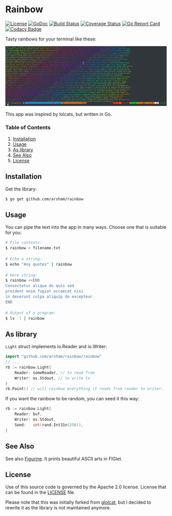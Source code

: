 # Rainbow

[![License](https://img.shields.io/badge/License-Apache%202.0-blue.svg)](https://opensource.org/licenses/Apache-2.0)
[![GoDoc](https://godoc.org/github.com/arsham/rainbow?status.svg)](http://godoc.org/github.com/arsham/rainbow)
[![Build Status](https://travis-ci.org/arsham/rainbow.svg?branch=master)](https://travis-ci.org/arsham/rainbow)
[![Coverage Status](https://codecov.io/gh/arsham/rainbow/branch/master/graph/badge.svg)](https://codecov.io/gh/arsham/rainbow)
[![Go Report Card](https://goreportcard.com/badge/github.com/arsham/rainbow)](https://goreportcard.com/report/github.com/arsham/rainbow)
[![Codacy Badge](https://api.codacy.com/project/badge/Grade/6cc048fae4ba4129b05226308a0bd7e9)](https://www.codacy.com/app/arsham/rainbow?utm_source=github.com&amp;utm_medium=referral&amp;utm_content=arsham/rainbow&amp;utm_campaign=Badge_Grade)

Tasty rainbows for your terminal like these:

![Screenshot](/docs/rainbow.png?raw=true "Rainbow")

This app was inspired by lolcats, but written in Go.

### Table of Contents

1. [Installation](#installation)
2. [Usage](#usage)
3. [As library](#as-library)
4. [See Also](#see-also)
5. [License](#license)

## Installation

Get the library:
```bash
$ go get github.com/arsham/rainbow
```

## Usage

You can pipe the text into the app in many ways. Choose one that is suitable for
you:
```bash
# File contents:
$ rainbow < filename.txt

# Echo a string:
$ echo "Any quotes" | rainbow

# Here string:
$ rainbow <<END
Consectetur aliqua do quis sed
proident enim fugiat occaecat nisi
in deserunt culpa aliquip do excepteur.
END

# Output of a program:
$ ls -l | rainbow
```

## As library
`Light` struct implements io.Reader and io.Writer:
```go
import "github.com/arsham/rainbow/rainbow"
// ...
rb := rainbow.Light{
    Reader: someReader, // to read from
    Writer: os.Stdout, // to write to
}
rb.Paint() // will rainbow everything it reads from reader to writer.
```
If you want the rainbow to be random, you can seed it this way:

```go
rb := rainbow.Light{
    Reader: buf,
    Writer: os.Stdout,
    Seed:   int(rand.Int31n(256)),
}
```

## See Also
See also [Figurine][figurine]. It prints beautiful ASCII arts in FIGlet.

## License
Use of this source code is governed by the Apache 2.0 license. License that can
be found in the [LICENSE](./LICENSE) file.

Please note that this was initially forked from [glolcat][glolcat], but I
decided to rewrite it as the library is not maintained anymore.

[figurine]: https://github.com/arsham/figurine
[glolcat]: https://github.com/cezarsa/glolcat
